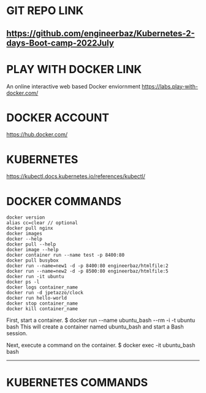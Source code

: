 # GIT REPO LINK 
https://github.com/engineerbaz/Kubernetes-2-days-Boot-camp-2022July
----------------------------------------------------------------------

# PLAY WITH DOCKER LINK
An online interactive web based Docker enviornment 
https://labs.play-with-docker.com/

# DOCKER ACCOUNT
https://hub.docker.com/
 
# KUBERNETES 
https://kubectl.docs.kubernetes.io/references/kubectl/


# DOCKER COMMANDS

```
docker version
alias cc=clear // optional
docker pull nginx 
docker images
docker --help
docker pull --help
docker image --help
docker container run --name test -p 8400:80
docker pull busybox
docker run --name=new1 -d -p 8400:80 engineerbaz/htmlfile:2
docker run --name=new2 -d -p 8500:80 engineerbaz/htmlfile:5
docker run -it ubuntu
docker ps -l
docker logs container_name
docker run -d jpetazzo/clock
docker run hello-world
docker stop container_name
docker kill container_name
```

First, start a container.
$ docker run --name ubuntu_bash --rm -i -t ubuntu bash
This will create a container named ubuntu_bash and start a Bash session.

Next, execute a command on the container.
$  docker exec -it ubuntu_bash bash

-------------------------------------------------------------------
# KUBERNETES COMMANDS

